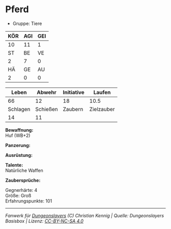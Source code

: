# Pferd  
- Gruppe: Tiere  

| KÖR | AGI | GEI |  
| --- | --- | --- |  
| 10  | 11  | 1   |
| ST  | BE  | VE  |  
| 2   | 7   | 0   |
| HÄ  | GE  | AU  |  
| 2   | 0   | 0   |


| Leben    | Abwehr   | Initiative | Laufen     |
| -------- | -------- | ---------- | ---------- |
| 66       | 12       | 18         | 10.5       |
| Schlagen | Schießen | Zaubern    | Zielzauber |
| 14       | 11       |            |            |

**Bewaffnung:**  
Huf (WB+2)

**Panzerung:**  


**Ausrüstung:**  


**Talente:**  
Natürliche Waffen

**Zaubersprüche:**  


Gegnerhärte: 4  
Größe: Groß  
Erfahrungspunkte: 101  



___
*Fanwerk für [Dungeonslayers](https://www.dungeonslayers.net/) (C) Christian Kennig | Quelle: Dungeonslayers Basisbox | Lizenz: [CC-BY-NC-SA 4.0](https://creativecommons.org/licenses/by-nc-sa/4.0/deed.de)*